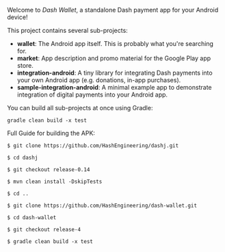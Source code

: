 Welcome to _Dash Wallet_, a standalone Dash payment app for your Android device!

This project contains several sub-projects:

 * __wallet__:
     The Android app itself. This is probably what you're searching for.
 * __market__:
     App description and promo material for the Google Play app store.
 * __integration-android__:
     A tiny library for integrating Dash payments into your own Android app
     (e.g. donations, in-app purchases).
 * __sample-integration-android__:
     A minimal example app to demonstrate integration of digital payments into
     your Android app.

You can build all sub-projects at once using Gradle:

`gradle clean build -x test`

Full Guide for building the APK:

`$ git clone https://github.com/HashEngineering/dashj.git `

`$ cd dashj`

`$ git checkout release-0.14`

`$ mvn clean install -DskipTests`

`$ cd ..`

`$ git clone https://github.com/HashEngineering/dash-wallet.git `

`$ cd dash-wallet`

`$ git checkout release-4`

`$ gradle clean build -x test`



